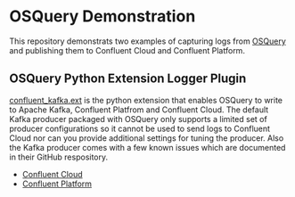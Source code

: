 # OSQuery Demonstration

This repository demonstrats two examples of capturing logs from [OSQuery](https://osquery.readthedocs.io/en/stable/) and publishing them to Confluent Cloud and Confluent Platform.

## OSQuery Python Extension Logger Plugin

[confluent_kafka.ext](confluent_kafka.ext) is the python extension that enables OSQuery to write to Apache Kafka, Confluent Platfrom and Confluent Cloud. The default Kafka producer packaged with OSQuery only supports a limited set of producer configurations so it cannot be used to send logs to Confluent Cloud nor can you provide additional settings for tuning the producer. Also the Kafka producer comes with a few known issues which are documented in their GitHub respository.

* [Confluent Cloud](cloud/README.md)
* [Confluent Platform](cp/README.md)
